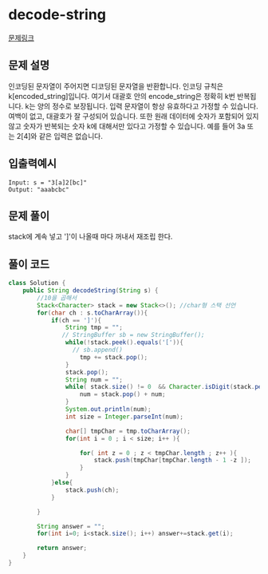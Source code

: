 # decode-string

[문제링크](https://leetcode.com/problems/tweet-counts-per-frequency/)

## 문제 설명

인코딩된 문자열이 주어지면 디코딩된 문자열을 반환합니다. 인코딩 규칙은 k[encoded_string]입니다. 여기서 대괄호 안의 encode_string은 정확히 k번 반복됩니다. k는 양의 정수로 보장됩니다. 입력 문자열이 항상 유효하다고 가정할 수 있습니다. 여백이 없고, 대괄호가 잘 구성되어 있습니다. 또한 원래 데이터에 숫자가 포함되어 있지 않고 숫자가 반복되는 숫자 k에 대해서만 있다고 가정할 수 있습니다. 예를 들어 3a 또는 2[4]와 같은 입력은 없습니다.

## 입출력예시

```
Input: s = "3[a]2[bc]"
Output: "aaabcbc"
```

## 문제 풀이

stack에 계속 넣고 ']'이 나올때 마다 꺼내서 재조립 한다.

## 풀이 코드

```java
class Solution {
    public String decodeString(String s) {
        //10을 곱해서
        Stack<Character> stack = new Stack<>(); //char형 스택 선언
        for(char ch : s.toCharArray()){
            if(ch == ']'){
                String tmp = "";
               // StringBuffer sb = new StringBuffer();
                while(!stack.peek().equals('[')){
                  // sb.append()
                    tmp += stack.pop();
                }
                stack.pop();
                String num = "";
                while( stack.size() != 0  && Character.isDigit(stack.peek()) ){
                    num = stack.pop() + num;
                }
                System.out.println(num);
                int size = Integer.parseInt(num);

                char[] tmpChar = tmp.toCharArray();
                for(int i = 0 ; i < size; i++ ){

                    for( int z = 0 ; z < tmpChar.length ; z++ ){
                        stack.push(tmpChar[tmpChar.length - 1 -z ]);
                    }
                }
            }else{
                stack.push(ch);
            }

        }

        String answer = "";
        for(int i=0; i<stack.size(); i++) answer+=stack.get(i);

        return answer;
    }
}
```
